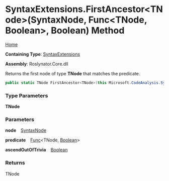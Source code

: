 # SyntaxExtensions\.FirstAncestor\<TNode\>\(SyntaxNode, Func\<TNode, Boolean\>, Boolean\) Method

[Home](../../../README.md)

**Containing Type**: [SyntaxExtensions](../README.md)

**Assembly**: Roslynator\.Core\.dll

  
Returns the first node of type **TNode** that matches the predicate\.

```csharp
public static TNode FirstAncestor<TNode>(this Microsoft.CodeAnalysis.SyntaxNode node, Func<TNode, bool> predicate = null, bool ascendOutOfTrivia = true) where TNode : Microsoft.CodeAnalysis.SyntaxNode
```

### Type Parameters

**TNode**

### Parameters

**node** &ensp; [SyntaxNode](https://docs.microsoft.com/en-us/dotnet/api/microsoft.codeanalysis.syntaxnode)

**predicate** &ensp; [Func](https://docs.microsoft.com/en-us/dotnet/api/system.func-2)\<TNode, [Boolean](https://docs.microsoft.com/en-us/dotnet/api/system.boolean)\>

**ascendOutOfTrivia** &ensp; [Boolean](https://docs.microsoft.com/en-us/dotnet/api/system.boolean)

### Returns

TNode

